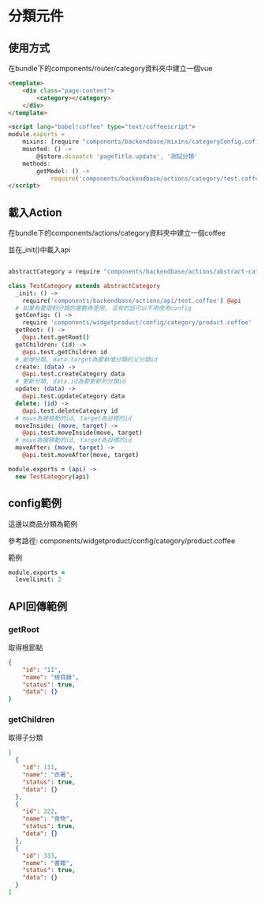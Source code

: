 # 分類元件

## 使用方式

 在bundle下的components/router/category資料夾中建立一個vue
```html
<template>
    <div class="page-content">
        <category></category>
    </div>
</template>

<script lang="babel!coffee" type="text/coffeescript">
module.exports =
    mixins: [require "components/backendbase/mixins/categoryConfig.coffee"]
    mounted: () ->
        @$store.dispatch 'pageTitle.update', '測試分類'
    methods:
        getModel: () ->
            require('components/backendbase/actions/category/test.coffee')
</script>

```

## 載入Action

在bundle下的components/actions/category資料夾中建立一個coffee

並在_init()中載入api
 
```coffeescript

abstractCategory = require "components/backendbase/actions/abstract-category.coffee"

class TestCategory extends abstractCategory
  _init: () ->
    require('components/backendbase/actions/api/test.coffee') @api
  # 如果有要限制分類的層數再使用, 沒有的話可以不用使用config
  getConfig: () ->
    require 'components/widgetproduct/config/category/product.coffee'
  getRoot: () ->
    @api.test.getRoot()
  getChildren: (id) ->
    @api.test.getChildren id
  # 新增分類, data.target為要新增分類的父分類id
  create: (data) ->
    @api.test.createCategory data
  # 更新分類, data.id為要更新的分類id
  update: (data) ->
    @api.test.updateCategory data
  delete: (id) ->
    @api.test.deleteCategory id
  # move為被移動的id, target為目標的id
  moveInside: (move, target) ->
    @api.test.moveInside(move, target)
  # move為被移動的id, target為目標的id
  moveAfter: (move, target) ->
    @api.test.moveAfter(move, target)

module.exports = (api) ->
  new TestCategory(api)
```

## config範例

這邊以商品分類為範例

參考路徑: components/widgetproduct/config/category/product.coffee

範例

```coffeescript
module.exports =
  levelLimit: 2
```

## API回傳範例

### getRoot

取得根節點

```json
{
	"id": "11",
	"name": "根目錄",
	"status": true,
	"data": {}
}
```

### getChildren

取得子分類

```json
[
  {
    "id": 111,
    "name": "衣著",
    "status": true,
    "data": {}
  },
  {
    "id": 222,
    "name": "食物",
    "status": true,
    "data": {}
  },
  {
    "id": 333,
    "name": "書籍",
    "status": true,
    "data": {}
  }
]
```



